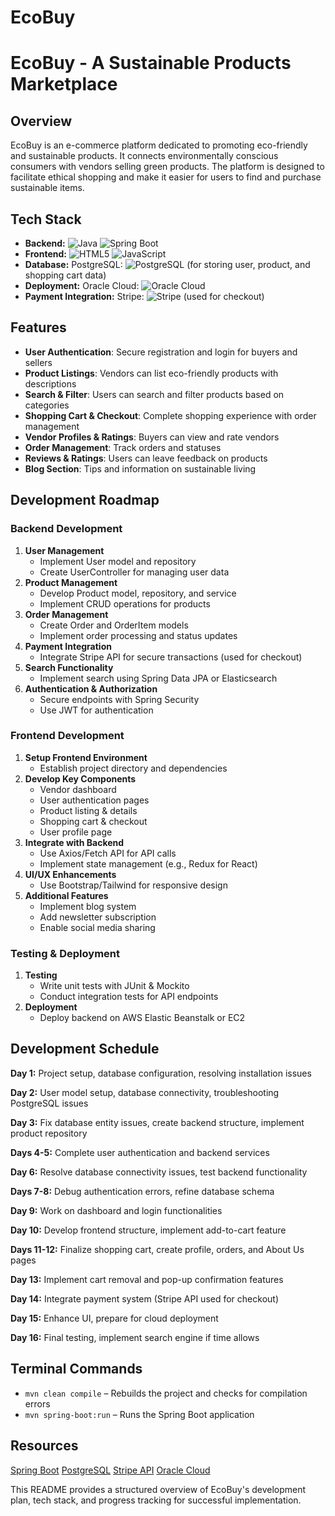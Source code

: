 # EcoBuy  
# EcoBuy - A Sustainable Products Marketplace

## Overview
EcoBuy is an e-commerce platform dedicated to promoting eco-friendly and sustainable products. It connects environmentally conscious consumers with vendors selling green products. The platform is designed to facilitate ethical shopping and make it easier for users to find and purchase sustainable items.

## Tech Stack
- **Backend:**  ![Java](https://img.shields.io/badge/Java-ED8B00?style=for-the-badge&logo=java&logoColor=white) ![Spring Boot](https://img.shields.io/badge/Spring_Boot-6DB33F?style=for-the-badge&logo=spring-boot&logoColor=white)
- **Frontend:**  ![HTML5](https://img.shields.io/badge/HTML5-E34F26?style=for-the-badge&logo=html5&logoColor=white) ![JavaScript](https://img.shields.io/badge/JavaScript-F7DF1E?style=for-the-badge&logo=javascript&logoColor=black)
- **Database:** PostgreSQL: ![PostgreSQL](https://img.shields.io/badge/PostgreSQL-316192?style=for-the-badge&logo=postgresql&logoColor=white) (for storing user, product, and shopping cart data)
- **Deployment:** Oracle Cloud: ![Oracle Cloud](https://img.shields.io/badge/Oracle_Cloud-F80000?style=for-the-badge&logo=oracle&logoColor=white)
- **Payment Integration:** Stripe: ![Stripe](https://img.shields.io/badge/Stripe-008CDD?style=for-the-badge&logo=stripe&logoColor=white)
 (used for checkout)

## Features
- **User Authentication**: Secure registration and login for buyers and sellers
- **Product Listings**: Vendors can list eco-friendly products with descriptions
- **Search & Filter**: Users can search and filter products based on categories
- **Shopping Cart & Checkout**: Complete shopping experience with order management
- **Vendor Profiles & Ratings**: Buyers can view and rate vendors
- **Order Management**: Track orders and statuses
- **Reviews & Ratings**: Users can leave feedback on products
- **Blog Section**: Tips and information on sustainable living

## Development Roadmap

### Backend Development
1. **User Management**
   - Implement User model and repository
   - Create UserController for managing user data
2. **Product Management**
   - Develop Product model, repository, and service
   - Implement CRUD operations for products
3. **Order Management**
   - Create Order and OrderItem models
   - Implement order processing and status updates
4. **Payment Integration**
   - Integrate Stripe API for secure transactions (used for checkout)
5. **Search Functionality**
   - Implement search using Spring Data JPA or Elasticsearch
6. **Authentication & Authorization**
   - Secure endpoints with Spring Security
   - Use JWT for authentication

### Frontend Development
1. **Setup Frontend Environment**
   - Establish project directory and dependencies
2. **Develop Key Components**
   - Vendor dashboard
   - User authentication pages
   - Product listing & details
   - Shopping cart & checkout
   - User profile page
3. **Integrate with Backend**
   - Use Axios/Fetch API for API calls
   - Implement state management (e.g., Redux for React)
4. **UI/UX Enhancements**
   - Use Bootstrap/Tailwind for responsive design
5. **Additional Features**
   - Implement blog system
   - Add newsletter subscription
   - Enable social media sharing

### Testing & Deployment
1. **Testing**
   - Write unit tests with JUnit & Mockito
   - Conduct integration tests for API endpoints
2. **Deployment**
   - Deploy backend on AWS Elastic Beanstalk or EC2

## Development Schedule
**Day 1:** Project setup, database configuration, resolving installation issues

**Day 2:** User model setup, database connectivity, troubleshooting PostgreSQL issues

**Day 3:** Fix database entity issues, create backend structure, implement product repository

**Days 4-5:** Complete user authentication and backend services

**Day 6:** Resolve database connectivity issues, test backend functionality

**Days 7-8:** Debug authentication errors, refine database schema

**Day 9:** Work on dashboard and login functionalities

**Day 10:** Develop frontend structure, implement add-to-cart feature

**Days 11-12:** Finalize shopping cart, create profile, orders, and About Us pages

**Day 13:** Implement cart removal and pop-up confirmation features

**Day 14:** Integrate payment system (Stripe API used for checkout)

**Day 15:** Enhance UI, prepare for cloud deployment

**Day 16:** Final testing, implement search engine if time allows

## Terminal Commands
- `mvn clean compile` – Rebuilds the project and checks for compilation errors
- `mvn spring-boot:run` – Runs the Spring Boot application

## Resources
[Spring Boot](https://spring.io/)
[PostgreSQL](https://www.postgresql.org/)
[Stripe API](https://stripe.com/docs/api)
[Oracle Cloud](https://www.oracle.com/cloud/)

This README provides a structured overview of EcoBuy's development plan, tech stack, and progress tracking for successful implementation.

